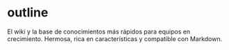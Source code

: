 # outline
El wiki y la base de conocimientos más rápidos para equipos en crecimiento. Hermosa, rica en características y compatible con Markdown. 
